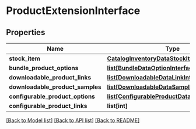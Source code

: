 # ProductExtensionInterface

## Properties
Name | Type | Description | Notes
------------ | ------------- | ------------- | -------------
**stock_item** | [**CatalogInventoryDataStockItemInterface**](CatalogInventoryDataStockItemInterface.md) |  | [optional] 
**bundle_product_options** | [**list[BundleDataOptionInterface]**](BundleDataOptionInterface.md) |  | [optional] 
**downloadable_product_links** | [**list[DownloadableDataLinkInterface]**](DownloadableDataLinkInterface.md) |  | [optional] 
**downloadable_product_samples** | [**list[DownloadableDataSampleInterface]**](DownloadableDataSampleInterface.md) |  | [optional] 
**configurable_product_options** | [**list[ConfigurableProductDataOptionInterface]**](ConfigurableProductDataOptionInterface.md) |  | [optional] 
**configurable_product_links** | **list[int]** |  | [optional] 

[[Back to Model list]](../README.md#documentation-for-models) [[Back to API list]](../README.md#documentation-for-api-endpoints) [[Back to README]](../README.md)


